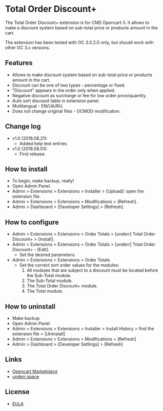 # Total Order Discount+

The Total Order Discount+ extension is for CMS Opencart 3. It allows to make a discount system based on sub-total price or products amount in the cart.

The extension has been tested with OC 3.0.2.0 only, but should work with other OC 3.x versions.

## Features
* Allows to make discount system based on sub-total price or products amount in the cart.
* Discount can be one of two types - percentage or fixed.
* "Discount" appears in the order only when applied.
* Negative discount as surcharge or fee for low order price/quantity.
* Auto sort discount table in extension panel.
* Multilangual - EN/UA/RU.
* Does not change original files - OCMOD modification.

## Change log
* v1.0 (2018.08.21):
    * Added help text entries.
* v1.0 (2018.08.01):
    * First release.

## How to install
* To begin, make backup, really!
* Open Admin Panel.
* Admin > Extensions > Extensions > Installer > [Upload]: open the extension file.
* Admin > Extensions > Extensions > Modifications > [Refresh].
* Admin > Dashboard > [Developer Settings] > [Refresh].

## How to configure
* Admin > Extensions > Extensions > Order Totals > [underr] Total Order Discount+ > [Install].
* Admin > Extensions > Extensions > Order Totals > [underr] Total Order Discount+ - [Edit].
    * Set the desired parameters.
* Admin > Extensions > Extensions > Order Totals.
    * Set the correct sort order values for the modules:
        1. All modules that are subject to a discount must be located before the Sub-Total module.
        2. The Sub-Total module.
        3. The Total Order Discount+ module.
        4. The Total module.

## How to uninstall
* Make backup
* Open Admin Panel
* Admin > Extensions > Extensions > Installer > Install History > find the extension file > [Uninstall]
* Admin > Extensions > Extensions > Modifications > [Refresh]
* Admin > Dashboard > [Developer Settings] > [Refresh]

## Links
* [Opencart Marketplace](https://www.opencart.com/index.php?route=marketplace/extension/info&extension_id=35103)
* [underr.space](https://underr.space/notes/projects/project-011.html)

## License
* [EULA](https://raw.githubusercontent.com/underr-ua/ocmod3-total-order-discount-plus/master/EULA.txt)
